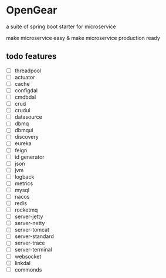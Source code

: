 # OpenGear
a suite of spring boot starter for microservice

make microservice easy & make microservice production ready

## todo features
- [ ] threadpool
- [ ] actuator
- [ ] cache
- [ ] configdal
- [ ] cmdbdal
- [ ] crud
- [ ] crudui
- [ ] datasource
- [ ] dbmq
- [ ] dbmqui
- [ ] discovery
- [ ] eureka
- [ ] feign
- [ ] id generator
- [ ] json
- [ ] jvm
- [ ] logback
- [ ] metrics
- [ ] mysql
- [ ] nacos
- [ ] redis
- [ ] rocketmq
- [ ] server-jetty
- [ ] server-netty
- [ ] server-tomcat
- [ ] server-standard
- [ ] server-trace
- [ ] server-terminal
- [ ] websocket
- [ ] linkdal
- [ ] commonds